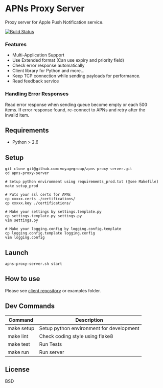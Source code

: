 # APNs Proxy Server

Proxy server for Apple Push Notification service.

[![Build Status](https://travis-ci.org/voyagegroup/apns-proxy-server.png?branch=master)](https://travis-ci.org/voyagegroup/apns-proxy-server)

### Features

- Multi-Application Support
- Use Extended format (Can use expiry and priority field)
- Check error response automatically
- Client library for Python and more...
- Keep TCP connection while sending payloads for performance.
- Read feedback service

### Handling Error Responses

Read error response when sending queue become empty or each 500 items.
If error response found, re-connect to APNs and retry after the invalid item.

## Requirements

- Python > 2.6

## Setup

```
git clone git@github.com:voyagegroup/apns-proxy-server.git
cd apns-proxy-server

# Setup python environment using requirements_prod.txt (@see Makefile)
make setup_prod

# Puts your ssl certs for APNs
cp xxxxx.certs ./certifications/
cp xxxxx.key ./certifications/

# Make your settings by settings.template.py
cp settings.template.py settings.py
vim settings.py

# Make your logging.config by logging.config.template
cp logging.config.template logging.config
vim logging.config
```

## Launch

```
apns-proxy-server.sh start
```

## How to use

Please see [client repository](https://github.com/voyagegroup/apns-proxy-client-py) or examples folder.

## Dev Commands

Command | Description
--- | ---
make setup | Setup python environment for development
make lint | Check coding style using flake8
make test | Run Tests
make run | Run server

## License

BSD
